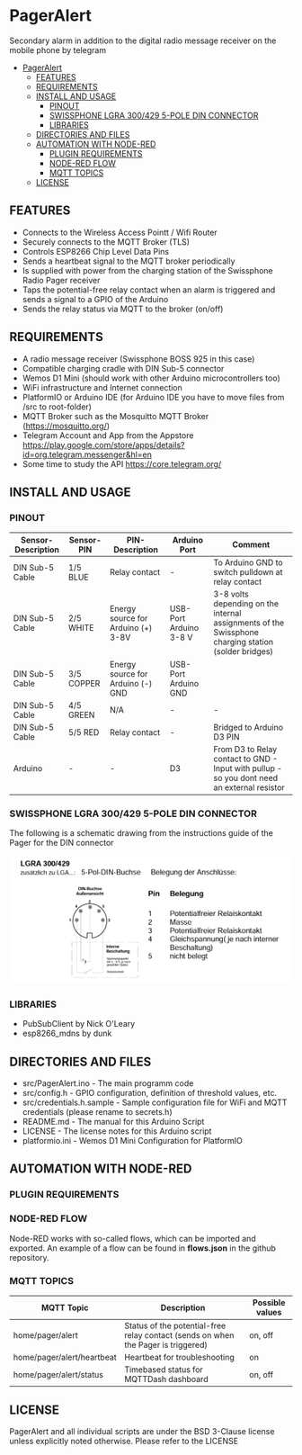 # PagerAlert

Secondary alarm in addition to the digital radio message receiver on the mobile phone by telegram

<!-- TOC -->

- [PagerAlert](#pageralert)
    - [FEATURES](#features)
    - [REQUIREMENTS](#requirements)
    - [INSTALL AND USAGE](#install-and-usage)
        - [PINOUT](#pinout)
        - [SWISSPHONE LGRA 300/429 5-POLE DIN CONNECTOR](#swissphone-lgra-300429-5-pole-din-connector)
        - [LIBRARIES](#libraries)
    - [DIRECTORIES AND FILES](#directories-and-files)
    - [AUTOMATION WITH NODE-RED](#automation-with-node-red)
        - [PLUGIN REQUIREMENTS](#plugin-requirements)
        - [NODE-RED FLOW](#node-red-flow)
        - [MQTT TOPICS](#mqtt-topics)
    - [LICENSE](#license)

<!-- /TOC -->

## FEATURES

- Connects to the Wireless Access Pointt / Wifi Router
- Securely connects to the MQTT Broker (TLS)
- Controls ESP8266 Chip Level Data Pins
- Sends a heartbeat signal to the MQTT broker periodically
- Is supplied with power from the charging station of the Swissphone Radio Pager receiver
- Taps the potential-free relay contact when an alarm is triggered and sends a signal to a GPIO of the Arduino
- Sends the relay status via MQTT to the broker (on/off)

## REQUIREMENTS

- A radio message receiver (Swissphone BOSS 925 in this case)
- Compatible charging cradle with DIN Sub-5 connector
- Wemos D1 Mini (should work with other Arduino microcontrollers too)
- WiFi infrastructure and Internet connection
- PlatformIO or Arduino IDE (for Arduino IDE you have to move files from /src to root-folder)
- MQTT Broker such as the Mosquitto MQTT Broker (https://mosquitto.org/)
- Telegram Account and App from the Appstore https://play.google.com/store/apps/details?id=org.telegram.messenger&hl=en
- Some time to study the API https://core.telegram.org/

## INSTALL AND USAGE

### PINOUT

| Sensor-Description | Sensor-PIN | PIN-Description | Arduino Port| Comment |
| --- | --- | --- | --- | --- |
| DIN Sub-5 Cable | 1/5 BLUE | Relay contact | - | To Arduino GND to switch pulldown at relay contact | - |
| DIN Sub-5 Cable | 2/5 WHITE	| Energy source for Arduino (+) 3-8V| USB-Port Arduino 3-8 V | 3-8 volts depending on the internal assignments of the Swissphone charging station (solder bridges) |
| DIN Sub-5 Cable | 3/5	COPPER | Energy source for Arduino (-) GND | USB-Port Arduino GND |
| DIN Sub-5 Cable | 4/5 GREEN	| N/A	| - |	- |
| DIN Sub-5 Cable | 5/5	RED | Relay contact | - | Bridged to Arduino D3 PIN  |
| Arduino | - | - | D3 | From D3 to Relay contact to GND - Input with pullup - so you dont need an external resistor |

### SWISSPHONE LGRA 300/429 5-POLE DIN CONNECTOR

The following is a schematic drawing from the instructions guide of the Pager for the DIN connector

<img src="images/lgra-300-429-5-pole-din-connector.png" alt="Swissphone LGRA 300/429 5-Pole DIN Connector" width="850"/>

### LIBRARIES

- PubSubClient by Nick O'Leary
- esp8266_mdns by dunk

## DIRECTORIES AND FILES

- src/PagerAlert.ino - The main programm code
- src/config.h - GPIO configuration, definition of threshold values, etc.
- src/credentials.h.sample - Sample configuration file for WiFi and MQTT credentials (please rename to secrets.h)
- README.md - The manual for this Arduino Script
- LICENSE - The license notes for this Arduino script
- platformio.ini - Wemos D1 Mini Configuration for PlatformIO

## AUTOMATION WITH NODE-RED

### PLUGIN REQUIREMENTS

### NODE-RED FLOW

Node-RED works with so-called flows, which can be imported and exported. 
An example of a flow can be found in **flows.json** in the github repository.

### MQTT TOPICS

| MQTT Topic | Description | Possible values |
| --- | --- | --- |
| home/pager/alert | Status of the potential-free relay contact (sends on when the Pager is triggered) | on, off |
| home/pager/alert/heartbeat | Heartbeat for troubleshooting | on |
| home/pager/alert/status | Timebased status for MQTTDash dashboard | on, off |

## LICENSE

PagerAlert and all individual scripts are under the BSD 3-Clause license unless explicitly noted otherwise. Please refer to the LICENSE
